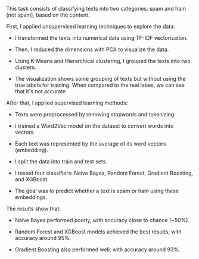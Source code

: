 
This task consists of classifying texts into two categories: spam and ham (not spam), based on the content.

First, I applied unsupervised learning techniques to explore the data:

- I transformed the texts into numerical data using TF-IDF vectorization.

- Then, I reduced the dimensions with PCA to visualize the data.

- Using K-Means and Hierarchical clustering, I grouped the texts into two clusters.

- The visualization shows some grouping of texts but without using the true labels for training. When compared to the real labes, we can see that it's not accurate


After that, I applied supervised learning methods:

- Texts were preprocessed by removing stopwords and tokenizing.

- I trained a Word2Vec model on the dataset to convert words into vectors.

- Each text was represented by the average of its word vectors (embedding).

- I split the data into train and test sets.

- I tested four classifiers: Naive Bayes, Random Forest, Gradient Boosting, and XGBoost.

- The goal was to predict whether a text is spam or ham using these embeddings.

The results show that:

- Naive Bayes performed poorly, with accuracy close to chance (~50%).

- Random Forest and XGBoost models achieved the best results, with accuracy around 95%.

- Gradient Boosting also performed well, with accuracy around 93%.




